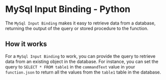 # MySql Input Binding - Python

The `MySql Input Binding` makes it easy to retrieve data from a database, returning the output of the query or stored procedure to the function.

## How it works

For a `MySql Input Binding` to work, you can provide the query to retrieve data from an existing object in the database. For instance, you can set the query to `SELECT * FROM table1` in the `commandText` value in your `function.json` to return all the values from the `table1` table in the database.
